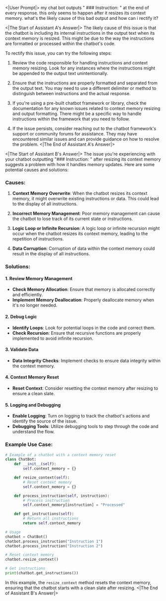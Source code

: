 <|User Prompt|>
my chat bot outputs " ### Instruction: <all of its instructions>" at the end of every response. this only seems to happen after it resizes its context memory. what's the likely cause of this bad output and how can i rectify it?

<|The Start of Assistant A's Answer|>
The likely cause of this issue is that the chatbot is including its internal instructions in the output text when its context memory is resized. This might be due to the way the instructions are formatted or processed within the chatbot's code.

To rectify this issue, you can try the following steps:

1. Review the code responsible for handling instructions and context memory resizing. Look for any instances where the instructions might be appended to the output text unintentionally.

2. Ensure that the instructions are properly formatted and separated from the output text. You may need to use a different delimiter or method to distinguish between instructions and the actual response.

3. If you're using a pre-built chatbot framework or library, check the documentation for any known issues related to context memory resizing and output formatting. There might be a specific way to handle instructions within the framework that you need to follow.

4. If the issue persists, consider reaching out to the chatbot framework's support or community forums for assistance. They may have encountered similar issues and can provide guidance on how to resolve the problem.
<|The End of Assistant A's Answer|>

<|The Start of Assistant B's Answer|>
The issue you're experiencing with your chatbot outputting "### Instruction: <all of its instructions>" after resizing its context memory suggests a problem with how it handles memory updates. Here are some potential causes and solutions:

### Causes:

1. **Context Memory Overwrite**: When the chatbot resizes its context memory, it might overwrite existing instructions or data. This could lead to the display of all instructions.

2. **Incorrect Memory Management**: Poor memory management can cause the chatbot to lose track of its current state or instructions.

3. **Logic Loop or Infinite Recursion**: A logic loop or infinite recursion might occur when the chatbot resizes its context memory, leading to the repetition of instructions.

4. **Data Corruption**: Corruption of data within the context memory could result in the display of all instructions.

### Solutions:

#### 1. **Review Memory Management**

- **Check Memory Allocation**: Ensure that memory is allocated correctly and efficiently.
- **Implement Memory Deallocation**: Properly deallocate memory when it's no longer needed.

#### 2. **Debug Logic**

- **Identify Loops**: Look for potential loops in the code and correct them.
- **Check Recursion**: Ensure that recursive functions are properly implemented to avoid infinite recursion.

#### 3. **Validate Data**

- **Data Integrity Checks**: Implement checks to ensure data integrity within the context memory.

#### 4. **Context Memory Reset**

- **Reset Context**: Consider resetting the context memory after resizing to ensure a clean slate.

#### 5. **Logging and Debugging**

- **Enable Logging**: Turn on logging to track the chatbot's actions and identify the source of the issue.
- **Debugging Tools**: Utilize debugging tools to step through the code and understand the flow.

### Example Use Case:

```python
# Example of a chatbot with a context memory reset
class ChatBot:
    def __init__(self):
        self.context_memory = {}

    def resize_context(self):
        # Reset context memory
        self.context_memory = {}

    def process_instruction(self, instruction):
        # Process instruction
        self.context_memory[instruction] = "Processed"

    def get_instructions(self):
        # Return all instructions
        return self.context_memory

# Usage
chatbot = ChatBot()
chatbot.process_instruction("Instruction 1")
chatbot.process_instruction("Instruction 2")

# Reset context memory
chatbot.resize_context()

# Get instructions
print(chatbot.get_instructions())
```

In this example, the `resize_context` method resets the context memory, ensuring that the chatbot starts with a clean slate after resizing.
<|The End of Assistant B's Answer|>